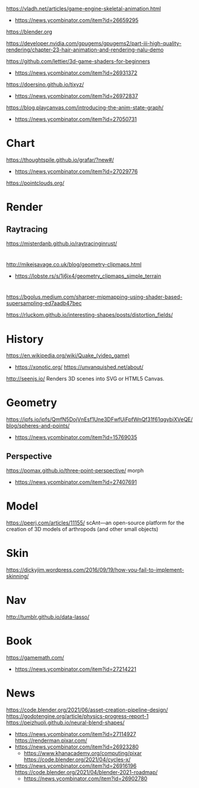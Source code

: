 https://vladh.net/articles/game-engine-skeletal-animation.html
* https://news.ycombinator.com/item?id=26659295

https://blender.org

https://developer.nvidia.com/gpugems/gpugems2/part-iii-high-quality-rendering/chapter-23-hair-animation-and-rendering-nalu-demo

https://github.com/lettier/3d-game-shaders-for-beginners
* https://news.ycombinator.com/item?id=26931372

https://doersino.github.io/tixyz/
* https://news.ycombinator.com/item?id=26972837

https://blog.playcanvas.com/introducing-the-anim-state-graph/
* https://news.ycombinator.com/item?id=27050731

# Chart
https://thoughtspile.github.io/grafar/?new#/
* https://news.ycombinator.com/item?id=27029776

https://pointclouds.org/



# Render
## Raytracing
https://misterdanb.github.io/raytracinginrust/

#
http://mikejsavage.co.uk/blog/geometry-clipmaps.html
* https://lobste.rs/s/1j6jx4/geometry_clipmaps_simple_terrain

#
https://bgolus.medium.com/sharper-mipmapping-using-shader-based-supersampling-ed7aadb47bec

https://rluckom.github.io/interesting-shapes/posts/distortion_fields/

# History
https://en.wikipedia.org/wiki/Quake_(video_game)
* https://xonotic.org/
https://unvanquished.net/about/

http://seenjs.io/ Renders 3D scenes into SVG or HTML5 Canvas.
  
# Geometry
https://ipfs.io/ipfs/QmfN5DojVnEsf1Une3DFwfUiFpfWnQf31f61qgybiXVeQE/blog/spheres-and-points/
* https://news.ycombinator.com/item?id=15769035

## Perspective
https://pomax.github.io/three-point-perspective/ morph
* https://news.ycombinator.com/item?id=27407691

# Model
https://peerj.com/articles/11155/ scAnt—an open-source platform for the creation of 3D models of arthropods (and other small objects)

# Skin
https://dickyjim.wordpress.com/2016/09/19/how-you-fail-to-implement-skinning/

# Nav
http://tumblr.github.io/data-lasso/

# Book
https://gamemath.com/
* https://news.ycombinator.com/item?id=27214221

# News
https://code.blender.org/2021/06/asset-creation-pipeline-design/
https://godotengine.org/article/physics-progress-report-1
https://peizhuoli.github.io/neural-blend-shapes/
* https://news.ycombinator.com/item?id=27114927
https://renderman.pixar.com/
* https://news.ycombinator.com/item?id=26923280
  * https://www.khanacademy.org/computing/pixar
https://code.blender.org/2021/04/cycles-x/
* https://news.ycombinator.com/item?id=26916196
  https://code.blender.org/2021/04/blender-2021-roadmap/
    * https://news.ycombinator.com/item?id=26902780